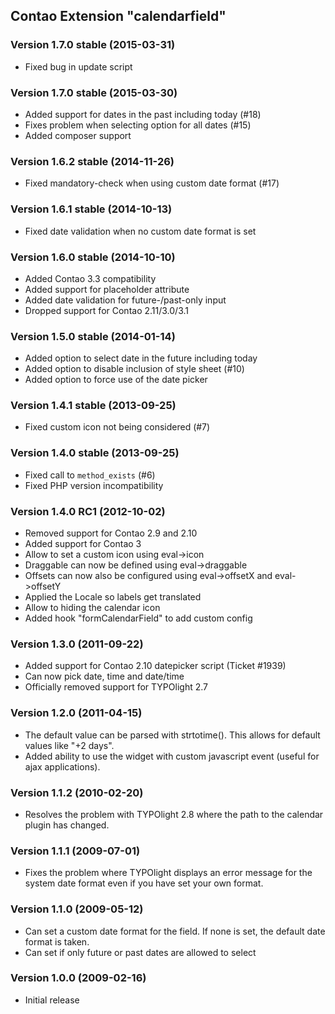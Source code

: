 Contao Extension "calendarfield"
--------------------------------

### Version 1.7.0 stable (2015-03-31) ###
- Fixed bug in update script

### Version 1.7.0 stable (2015-03-30) ###
- Added support for dates in the past including today (#18)
- Fixes problem when selecting option for all dates (#15)
- Added composer support

### Version 1.6.2 stable (2014-11-26) ###
- Fixed mandatory-check when using custom date format (#17)

### Version 1.6.1 stable (2014-10-13) ###
- Fixed date validation when no custom date format is set

### Version 1.6.0 stable (2014-10-10) ###
- Added Contao 3.3 compatibility
- Added support for placeholder attribute
- Added date validation for future-/past-only input
- Dropped support for Contao 2.11/3.0/3.1

### Version 1.5.0 stable (2014-01-14) ###
- Added option to select date in the future including today
- Added option to disable inclusion of style sheet (#10)
- Added option to force use of the date picker

### Version 1.4.1 stable (2013-09-25) ###
- Fixed custom icon not being considered (#7)

### Version 1.4.0 stable (2013-09-25) ###
- Fixed call to `method_exists` (#6)
- Fixed PHP version incompatibility

### Version 1.4.0 RC1 (2012-10-02) ###
- Removed support for Contao 2.9 and 2.10
- Added support for Contao 3
- Allow to set a custom icon using eval->icon
- Draggable can now be defined using eval->draggable
- Offsets can now also be configured using eval->offsetX and eval->offsetY
- Applied the Locale so labels get translated
- Allow to hiding the calendar icon
- Added hook "formCalendarField" to add custom config


### Version 1.3.0 (2011-09-22) ###
- Added support for Contao 2.10 datepicker script (Ticket #1939)
- Can now pick date, time and date/time
- Officially removed support for TYPOlight 2.7


### Version 1.2.0 (2011-04-15) ###
- The default value can be parsed with strtotime(). This allows for default values like "+2 days".
- Added ability to use the widget with custom javascript event (useful for ajax applications).


### Version 1.1.2 (2010-02-20) ###
- Resolves the problem with TYPOlight 2.8 where the path to the calendar plugin has changed.


### Version 1.1.1 (2009-07-01) ###
- Fixes the problem where TYPOlight displays an error message for the system date format even if you have set your own format.


### Version 1.1.0 (2009-05-12) ###
- Can set a custom date format for the field. If none is set, the default date format is taken.
- Can set if only future or past dates are allowed to select


### Version 1.0.0 (2009-02-16) ###
- Initial release